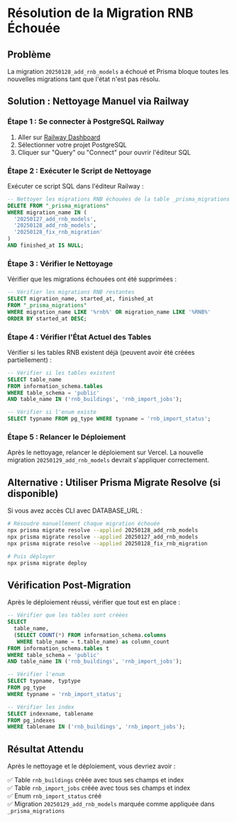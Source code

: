 # Résolution de la Migration RNB Échouée

## Problème
La migration `20250128_add_rnb_models` a échoué et Prisma bloque toutes les nouvelles migrations tant que l'état n'est pas résolu.

## Solution : Nettoyage Manuel via Railway

### Étape 1 : Se connecter à PostgreSQL Railway

1. Aller sur [Railway Dashboard](https://railway.app)
2. Sélectionner votre projet PostgreSQL
3. Cliquer sur "Query" ou "Connect" pour ouvrir l'éditeur SQL

### Étape 2 : Exécuter le Script de Nettoyage

Exécuter ce script SQL dans l'éditeur Railway :

```sql
-- Nettoyer les migrations RNB échouées de la table _prisma_migrations
DELETE FROM "_prisma_migrations" 
WHERE migration_name IN (
  '20250127_add_rnb_models',
  '20250128_add_rnb_models', 
  '20250128_fix_rnb_migration'
)
AND finished_at IS NULL;
```

### Étape 3 : Vérifier le Nettoyage

Vérifier que les migrations échouées ont été supprimées :

```sql
-- Vérifier les migrations RNB restantes
SELECT migration_name, started_at, finished_at 
FROM "_prisma_migrations" 
WHERE migration_name LIKE '%rnb%' OR migration_name LIKE '%RNB%'
ORDER BY started_at DESC;
```

### Étape 4 : Vérifier l'État Actuel des Tables

Vérifier si les tables RNB existent déjà (peuvent avoir été créées partiellement) :

```sql
-- Vérifier si les tables existent
SELECT table_name 
FROM information_schema.tables 
WHERE table_schema = 'public' 
AND table_name IN ('rnb_buildings', 'rnb_import_jobs');

-- Vérifier si l'enum existe
SELECT typname FROM pg_type WHERE typname = 'rnb_import_status';
```

### Étape 5 : Relancer le Déploiement

Après le nettoyage, relancer le déploiement sur Vercel. La nouvelle migration `20250129_add_rnb_models` devrait s'appliquer correctement.

## Alternative : Utiliser Prisma Migrate Resolve (si disponible)

Si vous avez accès CLI avec DATABASE_URL :

```bash
# Résoudre manuellement chaque migration échouée
npx prisma migrate resolve --applied 20250128_add_rnb_models
npx prisma migrate resolve --applied 20250127_add_rnb_models
npx prisma migrate resolve --applied 20250128_fix_rnb_migration

# Puis déployer
npx prisma migrate deploy
```

## Vérification Post-Migration

Après le déploiement réussi, vérifier que tout est en place :

```sql
-- Vérifier que les tables sont créées
SELECT 
  table_name,
  (SELECT COUNT(*) FROM information_schema.columns 
   WHERE table_name = t.table_name) as column_count
FROM information_schema.tables t
WHERE table_schema = 'public' 
AND table_name IN ('rnb_buildings', 'rnb_import_jobs');

-- Vérifier l'enum
SELECT typname, typtype 
FROM pg_type 
WHERE typname = 'rnb_import_status';

-- Vérifier les index
SELECT indexname, tablename 
FROM pg_indexes 
WHERE tablename IN ('rnb_buildings', 'rnb_import_jobs');
```

## Résultat Attendu

Après le nettoyage et le déploiement, vous devriez avoir :

✅ Table `rnb_buildings` créée avec tous ses champs et index  
✅ Table `rnb_import_jobs` créée avec tous ses champs et index  
✅ Enum `rnb_import_status` créé  
✅ Migration `20250129_add_rnb_models` marquée comme appliquée dans `_prisma_migrations`

